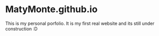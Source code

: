 # MatyMonte.github.io

This is my personal porfolio. It is my first real website and its still under construction :D
